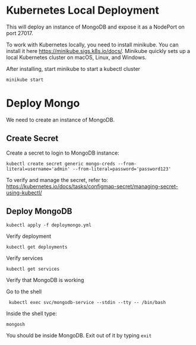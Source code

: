 #  Kubernetes Local Deployment
This will deploy an instance of MongoDB and expose it as a NodePort on port 27017. 

To work with Kubernetes locally, you need to install minikube. You can install it here https://minikube.sigs.k8s.io/docs/. Minikube quickly sets up a local Kubernetes cluster on macOS, Linux, and Windows. 

After installing, start minikube to start a kubectl cluster

```minikube start ```

# Deploy Mongo
We need to create an instance of MongoDB.
## Create Secret

Create a secret to login to MongoDB instance:
```
kubectl create secret generic mongo-creds --from-literal=username='admin' --from-literal=password='password123'
```

To verify and manage the secret, refer to: https://kubernetes.io/docs/tasks/configmap-secret/managing-secret-using-kubectl/

## Deploy MongoDB

```
kubectl apply -f deploymongo.yml 
```

Verify deployment
```
kubectl get deployments
```

Verify services
```
kubectl get services
```

Verify that MongoDB is working

Go to the shell
```
 kubectl exec svc/mongodb-service --stdin --tty -- /bin/bash
```

Inside the shell type: 
```
mongosh
```

You should be inside MongoDB. Exit out of it by typing `exit`






